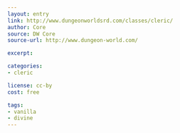 ```yaml
---
layout: entry
link: http://www.dungeonworldsrd.com/classes/cleric/
author: Core
source: DW Core
source-url: http://www.dungeon-world.com/

excerpt:

categories:
- cleric

license: cc-by
cost: free

tags:
- vanilla
- divine
---
```

